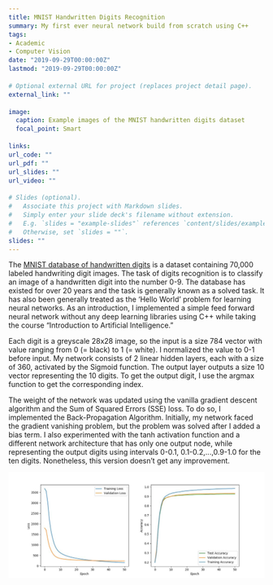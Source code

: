 ```yaml
---
title: MNIST Handwritten Digits Recognition
summary: My first ever neural network build from scratch using C++
tags:
- Academic
- Computer Vision
date: "2019-09-29T00:00:00Z"
lastmod: "2019-09-29T00:00:00Z"

# Optional external URL for project (replaces project detail page).
external_link: ""

image:
  caption: Example images of the MNIST handwritten digits dataset
  focal_point: Smart

links:
url_code: ""
url_pdf: ""
url_slides: ""
url_video: ""

# Slides (optional).
#   Associate this project with Markdown slides.
#   Simply enter your slide deck's filename without extension.
#   E.g. `slides = "example-slides"` references `content/slides/example-slides.md`.
#   Otherwise, set `slides = ""`.
slides: ""
---
```


The [MNIST database of handwritten digits](http://yann.lecun.com/exdb/mnist/) is a dataset containing 70,000 labeled handwriting digit images. The task of digits recognition is to classify an image of a handwritten digit into the number 0-9. The database has existed for over 20 years and the task is generally known as a solved task. It has also been generally treated as the ‘Hello World’ problem for learning neural networks. As an introduction, I implemented a simple feed forward neural network without any deep learning libraries using C++ while taking the course “Introduction to Artificial Intelligence.”

Each digit is a greyscale 28x28 image, so the input is a size 784 vector with value ranging from 0 (= black) to 1 (= white). I normalized the value to 0-1 before input. My network consists of 2 linear hidden layers, each with a size of 360, activated by the Sigmoid function. The output layer outputs a size 10 vector representing the 10 digits. To get the output digit, I use the argmax function to get the corresponding index. 

The weight of the network was updated using the vanilla gradient descent algorithm and the Sum of Squared Errors (SSE) loss. To do so, I implemented the Back-Propagation Algorithm. Initially, my network faced the gradient vanishing problem, but the problem was solved after I added a bias term. I also experimented with the tanh activation function and a different network architecture that has only one output node, while representing the output digits using intervals 0-0.1, 0.1-0.2,...,0.9-1.0 for the ten digits. Nonetheless, this version doesn’t get any improvement. 

![Training Graph](train.jpg "The training curve of my first ever neural network. I was able to achieve accuracy higher than 0.9 for the test dataset.")
